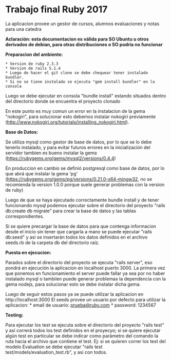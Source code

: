 # Trabajo final Ruby 2017

La aplicacion provee un gestor de cursos, alumnos evaluaciones y notas para una catedra

**Aclaración: esta documentacion es válida para SO Ubuntu u otros derivados de debian, para otras distribuciones o SO podría no funcionar**

**Preparacion del ambiente:**

	* Version de ruby 2.3.3
	* Version de rails 5.1.4
	* Luego de hacer el git clone se debe chequear tener instalado bundler.
	* Si no se tiene instalado se ejecuta "gem install bundler" en la consola
	
Luego se debe ejecutar en consola "bundle install" estando situados dentro del directorio donde se encuentra el proyecto clonado

En este punto es muy comun un error en la instalacion de la gema "nokogiri", para solucionar esto debemos instalar nokogiri previamente (http://www.nokogiri.org/tutorials/installing_nokogiri.html).

**Base de Datos:**

Se utiliza mysql como gestor de base de datos, por lo que se lo debe tenerlo instalado, y para evitar futuros errores en la inicialización del servidor tambien es bueno instalar la gema (https://rubygems.org/gems/mysql2/versions/0.4.4)

En produccion en cambio se definió postgresql como base de datos, por lo que abrá que instalar la gema 'pg' (https://rubygems.org/gems/pg/versions/0.21.0-x64-mingw32, no se recomienda la version 1.0.0 porque suele generar problemas con la version de ruby)

Luego de que se haya ejecutado correctamente bundle install y de tener funcionando mysql podemos ejecutar sobre el directorio del proyecto "rails db:create db migrate" para crear la base de datos y las tablas correspondientes.

Si se quiere precargar la base de datos para que contenga informacion desde el inicio sin tener que cargarla a mano se puede ejecutar "rails db:seed" y asi se insertarán todos los datos definidos en el archivo seeds.rb de la carpeta db del directorio raíz.

**Puesta en ejecucion:**

Parados sobre el directorio del proyecto se ejecuta "rails server", eso pondrá en ejecución la aplicacion en localhost puerto 3000.
La primera vez que ponemos en funcionamiento el server puede fallar ya sea por no haber instalado mysql o tambiíen puede generar problemas la dependencia con la gema nodejs, para solucionar esto se debe instalar dicha gema.

Luego de seguir estos pasos ya se puede utilizar la aplicacion en 
http://localhost:3000
El seeds provee un usuario por defecto para utilizar la aplicacion:
	* email de usuario: prueba@ruby.com
	* password: 1234567



**Testing:**

Para ejecutar los test se ejecuta sobre el directorio del proyecto "rails test" y así correrá todos los test definidos en el proyecyo; si se quiere ejecutar algún test en particular se debe indicar como parámetro del comando la ruta hacia el archivo que contiene el test.
Ej: si se quieren correr los test del modelo Evaluation se debe ejecutar "rails test test/models/evaluation_test.rb", y asi con todos. 




